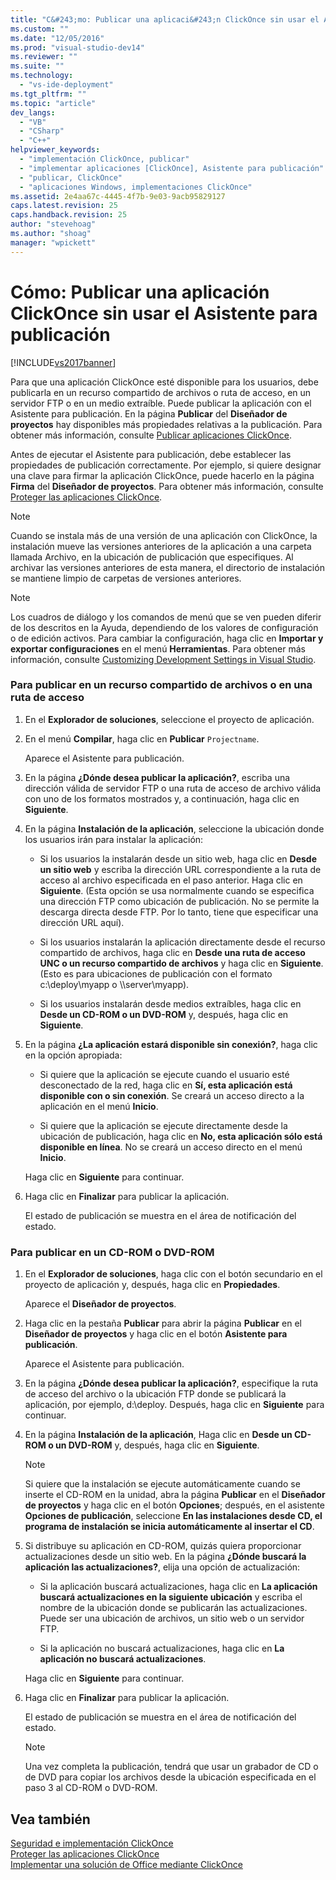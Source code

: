 ```yaml
---
title: "C&#243;mo: Publicar una aplicaci&#243;n ClickOnce sin usar el Asistente para publicaci&#243;n | Microsoft Docs"
ms.custom: ""
ms.date: "12/05/2016"
ms.prod: "visual-studio-dev14"
ms.reviewer: ""
ms.suite: ""
ms.technology: 
  - "vs-ide-deployment"
ms.tgt_pltfrm: ""
ms.topic: "article"
dev_langs: 
  - "VB"
  - "CSharp"
  - "C++"
helpviewer_keywords: 
  - "implementación ClickOnce, publicar"
  - "implementar aplicaciones [ClickOnce], Asistente para publicación"
  - "publicar, ClickOnce"
  - "aplicaciones Windows, implementaciones ClickOnce"
ms.assetid: 2e4aa67c-4445-4f7b-9e03-9acb95829127
caps.latest.revision: 25
caps.handback.revision: 25
author: "stevehoag"
ms.author: "shoag"
manager: "wpickett"
---
```

# C&#243;mo: Publicar una aplicaci&#243;n ClickOnce sin usar el Asistente para publicaci&#243;n
[!INCLUDE[vs2017banner](../code-quality/includes/vs2017banner.md)]

Para que una aplicación ClickOnce esté disponible para los usuarios, debe publicarla en un recurso compartido de archivos o ruta de acceso, en un servidor FTP o en un medio extraíble.  Puede publicar la aplicación con el Asistente para publicación. En la página **Publicar** del **Diseñador de proyectos** hay disponibles más propiedades relativas a la publicación.  Para obtener más información, consulte [Publicar aplicaciones ClickOnce](../deployment/publishing-clickonce-applications.md).  
  
 Antes de ejecutar el Asistente para publicación, debe establecer las propiedades de publicación correctamente.  Por ejemplo, si quiere designar una clave para firmar la aplicación ClickOnce, puede hacerlo en la página **Firma** del **Diseñador de proyectos**.  Para obtener más información, consulte [Proteger las aplicaciones ClickOnce](../deployment/securing-clickonce-applications.md).  
  
> [!NOTE]
>  Cuando se instala más de una versión de una aplicación con ClickOnce, la instalación mueve las versiones anteriores de la aplicación a una carpeta llamada Archivo, en la ubicación de publicación que especifiques.  Al archivar las versiones anteriores de esta manera, el directorio de instalación se mantiene limpio de carpetas de versiones anteriores.  
  
> [!NOTE]
>  Los cuadros de diálogo y los comandos de menú que se ven pueden diferir de los descritos en la Ayuda, dependiendo de los valores de configuración o de edición activos.  Para cambiar la configuración, haga clic en **Importar y exportar configuraciones** en el menú **Herramientas**.  Para obtener más información, consulte [Customizing Development Settings in Visual Studio](http://msdn.microsoft.com/es-es/22c4debb-4e31-47a8-8f19-16f328d7dcd3).  
  
### Para publicar en un recurso compartido de archivos o en una ruta de acceso  
  
1.  En el **Explorador de soluciones**, seleccione el proyecto de aplicación.  
  
2.  En el menú **Compilar**, haga clic en **Publicar** `Projectname`.  
  
     Aparece el Asistente para publicación.  
  
3.  En la página **¿Dónde desea publicar la aplicación?**, escriba una dirección válida de servidor FTP o una ruta de acceso de archivo válida con uno de los formatos mostrados y, a continuación, haga clic en **Siguiente**.  
  
4.  En la página **Instalación de la aplicación**, seleccione la ubicación donde los usuarios irán para instalar la aplicación:  
  
    -   Si los usuarios la instalarán desde un sitio web, haga clic en **Desde un sitio web** y escriba la dirección URL correspondiente a la ruta de acceso al archivo especificada en el paso anterior.  Haga clic en **Siguiente**.  \(Esta opción se usa normalmente cuando se especifica una dirección FTP como ubicación de publicación.  No se permite la descarga directa desde FTP.  Por lo tanto, tiene que especificar una dirección URL aquí\).  
  
    -   Si los usuarios instalarán la aplicación directamente desde el recurso compartido de archivos, haga clic en **Desde una ruta de acceso UNC o un recurso compartido de archivos** y haga clic en **Siguiente**.  \(Esto es para ubicaciones de publicación con el formato c:\\deploy\\myapp o \\\\server\\myapp\).  
  
    -   Si los usuarios instalarán desde medios extraíbles, haga clic en **Desde un CD\-ROM o un DVD\-ROM** y, después, haga clic en **Siguiente**.  
  
5.  En la página **¿La aplicación estará disponible sin conexión?**, haga clic en la opción apropiada:  
  
    -   Si quiere que la aplicación se ejecute cuando el usuario esté desconectado de la red, haga clic en **Sí, esta aplicación está disponible con o sin conexión**.  Se creará un acceso directo a la aplicación en el menú **Inicio**.  
  
    -   Si quiere que la aplicación se ejecute directamente desde la ubicación de publicación, haga clic en **No, esta aplicación sólo está disponible en línea**.  No se creará un acceso directo en el menú **Inicio**.  
  
     Haga clic en **Siguiente** para continuar.  
  
6.  Haga clic en **Finalizar** para publicar la aplicación.  
  
     El estado de publicación se muestra en el área de notificación del estado.  
  
### Para publicar en un CD\-ROM o DVD\-ROM  
  
1.  En el **Explorador de soluciones**, haga clic con el botón secundario en el proyecto de aplicación y, después, haga clic en **Propiedades**.  
  
     Aparece el **Diseñador de proyectos**.  
  
2.  Haga clic en la pestaña **Publicar** para abrir la página **Publicar** en el **Diseñador de proyectos** y haga clic en el botón **Asistente para publicación**.  
  
     Aparece el Asistente para publicación.  
  
3.  En la página **¿Dónde desea publicar la aplicación?**, especifique la ruta de acceso del archivo o la ubicación FTP donde se publicará la aplicación, por ejemplo, d:\\deploy.  Después, haga clic en **Siguiente** para continuar.  
  
4.  En la página **Instalación de la aplicación**, Haga clic en **Desde un CD\-ROM o un DVD\-ROM** y, después, haga clic en **Siguiente**.  
  
    > [!NOTE]
    >  Si quiere que la instalación se ejecute automáticamente cuando se inserte el CD\-ROM en la unidad, abra la página **Publicar** en el **Diseñador de proyectos** y haga clic en el botón **Opciones**; después, en el asistente **Opciones de publicación**, seleccione **En las instalaciones desde CD, el programa de instalación se inicia automáticamente al insertar el CD**.  
  
5.  Si distribuye su aplicación en CD\-ROM, quizás quiera proporcionar actualizaciones desde un sitio web.  En la página **¿Dónde buscará la aplicación las actualizaciones?**, elija una opción de actualización:  
  
    -   Si la aplicación buscará actualizaciones, haga clic en **La aplicación buscará actualizaciones en la siguiente ubicación** y escriba el nombre de la ubicación donde se publicarán las actualizaciones.  Puede ser una ubicación de archivos, un sitio web o un servidor FTP.  
  
    -   Si la aplicación no buscará actualizaciones, haga clic en **La aplicación no buscará actualizaciones**.  
  
     Haga clic en **Siguiente** para continuar.  
  
6.  Haga clic en **Finalizar** para publicar la aplicación.  
  
     El estado de publicación se muestra en el área de notificación del estado.  
  
    > [!NOTE]
    >  Una vez completa la publicación, tendrá que usar un grabador de CD o de DVD para copiar los archivos desde la ubicación especificada en el paso 3 al CD\-ROM o DVD\-ROM.  
  
## Vea también  
 [Seguridad e implementación ClickOnce](../deployment/clickonce-security-and-deployment.md)   
 [Proteger las aplicaciones ClickOnce](../deployment/securing-clickonce-applications.md)   
 [Implementar una solución de Office mediante ClickOnce](/office-dev/office-dev/deploying-an-office-solution-by-using-clickonce)